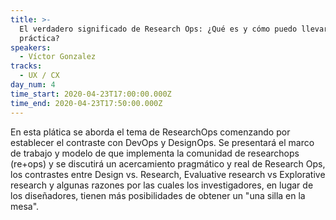 ```yaml
---
title: >-
  El verdadero significado de Research Ops: ¿Qué es y cómo puedo llevarlo a la
  práctica?
speakers:
  - Víctor Gonzalez
tracks:
  - UX / CX
day_num: 4
time_start: 2020-04-23T17:00:00.000Z
time_end: 2020-04-23T17:50:00.000Z
---
```


En esta plática se aborda el tema de ResearchOps comenzando por establecer el contraste con DevOps y DesignOps. Se presentará el marco de trabajo y modelo de que implementa la comunidad de researchops (re+ops) y se discutirá un acercamiento pragmático y real de Research Ops, los contrastes entre Design vs. Research, Evaluative research vs Explorative research y algunas razones por las cuales los investigadores, en lugar de los diseñadores, tienen más posibilidades de obtener un "una silla en la mesa".

